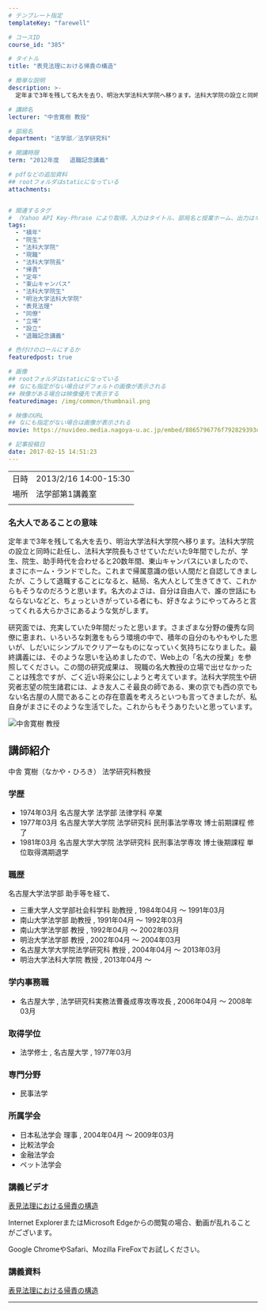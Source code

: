 ```yaml
---
# テンプレート指定
templateKey: "farewell"

# コースID
course_id: "385"

# タイトル
title: "表見法理における帰責の構造"

# 簡単な説明
description: >-
  定年まで3年を残して名大を去り、明治大学法科大学院へ移ります。法科大学院の設立と同時に赴任し、法科大学院長もさせていただいた9年間でしたが、学生、院生、助手時代を合わせると20数年間、東山キャンパスにいましたので、まさにホーム・ランドでした。これまで帰属意識の低い人間だと自認してきましたが、こうして退職することになると、結局、名大人として生きてきて、これからもそうなのだろうと思います。名大のよ ....

# 講師名
lecturer: "中舎寛樹 教授"

# 部局名
department: "法学部／法学研究科"

# 開講時限
term: "2012年度	退職記念講義"

# pdfなどの追加資料
## rootフォルダはstaticになっている
attachments:


# 関連するタグ
# （Yahoo API Key-Phrase により取得。入力はタイトル、部局名と授業ホーム、出力はキーフレーズ（tags））
tags:
  - "積年"
  - "院生"
  - "法科大学院"
  - "現職"
  - "法科大学院長"
  - "帰責"
  - "定年"
  - "東山キャンパス"
  - "法科大学院生"
  - "明治大学法科大学院"
  - "表見法理"
  - "同僚"
  - "立場"
  - "設立"
  - "退職記念講義"

# 色付けのロールにするか
featuredpost: true

# 画像
## rootフォルダはstaticになっている
## なにも指定がない場合はデフォルトの画像が表示される
## 映像がある場合は映像優先で表示する
featuredimage: /img/common/thumbnail.png

# 映像のURL
## なにも指定がない場合は画像が表示される
movie: https://nuvideo.media.nagoya-u.ac.jp/embed/8865796776f792829393dc53d7bb182a9bc66fc8

# 記事投稿日
date: 2017-02-15 14:51:23
---
```


|   |   |
|---|---|
| 日時 | 2013/2/16  14:00-15:30 |
| 場所 | 法学部第1講義室 |
|   |   |


### 名大人であることの意味 

定年まで3年を残して名大を去り、明治大学法科大学院へ移ります。法科大学院の設立と同時に赴任し、法科大学院長もさせていただいた9年間でしたが、学生、院生、助手時代を合わせると20数年間、東山キャンパスにいましたので、まさにホーム・ランドでした。これまで帰属意識の低い人間だと自認してきましたが、こうして退職することになると、結局、名大人として生きてきて、これからもそうなのだろうと思います。名大のよさは、自分は自由人で、誰の世話にもならないなどと、ちょっといきがっている者にも、好きなようにやってみろと言ってくれる大らかさにあるような気がします。 

研究面では、充実していた9年間だったと思います。さまざまな分野の優秀な同僚に恵まれ、いろいろな刺激をもらう環境の中で、積年の自分のもやもやした思いが、しだいにシンプルでクリアーなものになっていく気持ちになりました。最終講義には、そのような思いを込めましたので、Web上の「名大の授業」を参照してください。この間の研究成果は、 現職の名大教授の立場で出せなかったことは残念ですが、ごく近い将来公にしようと考えています。法科大学院生や研究者志望の院生諸君には、よき友人こそ最良の師である、東の京でも西の京でもない名古屋の人間であることの存在意義を考えろといつも言ってきましたが、私自身がまさにそのような生活でした。これからもそうありたいと思っています。


![中舎寛樹 教授](https://ocw.nagoya-u.jp/files/385/s_H24nakaya_facephoto.resaize.jpg)  

## 講師紹介

中舎 寛樹（なかや・ひろき） 法学研究科教授 

### 学歴

  * 1974年03月 名古屋大学 法学部 法律学科 卒業
  * 1977年03月 名古屋大学大学院 法学研究科 民刑事法学専攻 博士前期課程 修了
  * 1981年03月 名古屋大学大学院 法学研究科 民刑事法学専攻 博士後期課程 単位取得満期退学

### 職歴

名古屋大学法学部 助手等を経て、 

  * 三重大学人文学部社会科学科 助教授 , 1984年04月 〜 1991年03月
  * 南山大学法学部 助教授 , 1991年04月 〜 1992年03月
  * 南山大学法学部 教授 , 1992年04月 〜 2002年03月
  * 明治大学法学部 教授 , 2002年04月 〜 2004年03月
  * 名古屋大学大学院法学研究科 教授 , 2004年04月 〜 2013年03月
  * 明治大学法科大学院 教授 , 2013年04月 〜 

### 学内事務職

  * 名古屋大学 , 法学研究科実務法曹養成専攻専攻長 , 2006年04月 〜 2008年03月

### 取得学位

  * 法学修士 , 名古屋大学 , 1977年03月

### 専門分野

  * 民事法学

### 所属学会

  * 日本私法学会 理事 , 2004年04月 〜 2009年03月
  * 比較法学会
  * 金融法学会
  * ペット法学会


### 講義ビデオ

<a href="https://nuvideo.media.nagoya-u.ac.jp/embed/8865796776f792829393dc53d7bb182a9bc66fc8" target="blank">表見法理における帰責の構造</a>  


Internet ExplorerまたはMicrosoft Edgeからの閲覧の場合、動画が乱れることがございます。

Google ChromeやSafari、Mozilla FireFoxでお試しください。 

### 講義資料

[表見法理における帰責の構造](https://ocw.nagoya-u.jp/files/385/H24nakaya_resume.pdf) 


-----